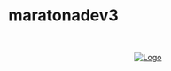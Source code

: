 # maratonadev3

<br />
<p align="center">
  <a href="https://rocketseat.com.br/maratonadev/inscricao/3.0">
    <img src="https://user-images.githubusercontent.com/17535388/74955985-32506580-53e4-11ea-9ed0-5da75c0bf176.png" alt="Logo" background>
  </a>